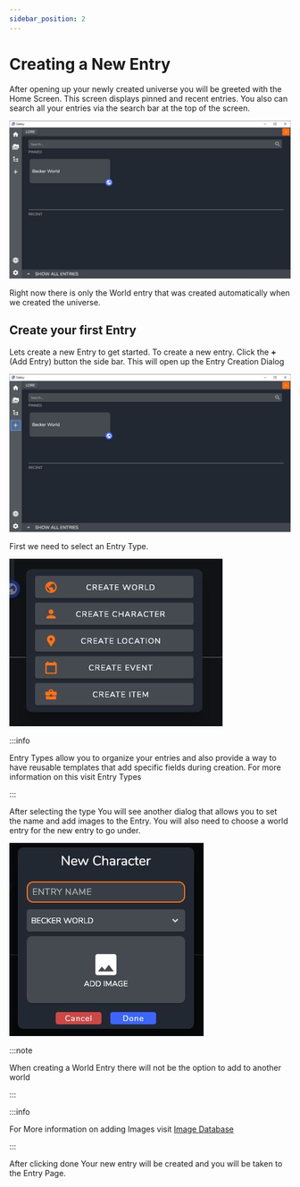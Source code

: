 ```yaml
---
sidebar_position: 2
---
```


# Creating a New Entry

After opening up your newly created universe you will be greeted with the Home Screen. This screen displays pinned and recent entries. 
You also can search all your entries via the search bar at the top of the screen.

![Home Screen Empty](../../static/img/getting_started/home_screen_empty.JPG)

Right now there is only the World entry that was created automatically when we created the universe.

## Create your first Entry

Lets create a new Entry to get started. To create a new entry. Click the **+** (Add Entry) button the side bar. This will open up the Entry Creation Dialog

![Home Screen Add Button](../../static/img/getting_started/home_screen_empty_add.JPG)

First we need to select an Entry Type. 

![Home Screen Add Button](../../static/img/getting_started/entry_type_selection.JPG)

:::info

Entry Types allow you to organize your entries and also provide a way to have reusable templates that add specific fields during creation. For more information on this visit Entry Types   

:::

After selecting the type You will see another dialog that allows you to set the name and add images to the Entry. You will also need to choose a world entry for the new entry to go under. 

![Home Screen Add Button](../../static/img/getting_started/entry_creation_dialog.JPG)

:::note

When creating a World Entry there will not be the option to add to another world

:::

:::info

For More information on adding Images visit [Image Database](../Views_and_Screens/image_database)

:::

After clicking done Your new entry will be created and you will be taken to the Entry Page.

